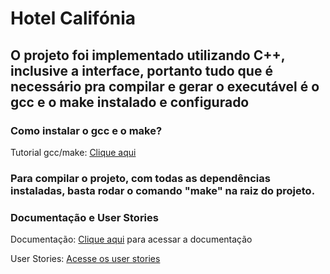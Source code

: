 <h1>Hotel Califónia</h1>

<h2>O projeto foi implementado utilizando C++, inclusive a interface, portanto tudo que é necessário pra compilar e gerar o executável é o gcc e o make instalado e configurado </h2>

<h3>Como instalar o gcc e o make?</h3>
<p>Tutorial gcc/make: <a href=https://youtu.be/FzPBZjkoEmA>Clique aqui<a/></p>

<h3>Para compilar o projeto, com todas as dependências instaladas, basta rodar o comando "make" na raiz do projeto.</h3>

<h3>Documentação e User Stories</h3>
<p>Documentação: <a href="https://adilio-almeida.github.io/documentation-hotel/">Clique aqui<a/> para acessar a documentação </p>
<p>User Stories: <a href="https://docs.google.com/presentation/d/1zFt5y8Q2V6qHQOYXPt6LfR1qNXXrCOv5M1Hun0gmV3o/edit?usp=sharing"> Acesse os user stories</a>



